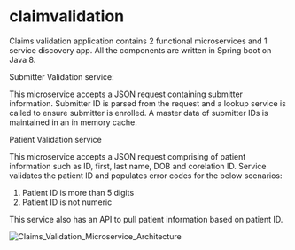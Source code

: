 # claimvalidation

Claims validation application contains 2 functional microservices and 1 service discovery app. All the components are written in Spring boot on Java 8. 

Submitter Validation service:

This microservice accepts a JSON request containing submitter information. Submitter ID is parsed from the request and a lookup service is called to ensure submitter is enrolled. A master data of submitter IDs is maintained in an in memory cache. 

Patient Validation service

This microservice accepts a JSON request comprising of patient information such as ID, first, last name, DOB and corelation ID. Service validates the patient ID and populates error codes for the below scenarios:

1. Patient ID is more than 5 digits
2. Patient ID is not numeric

This service also has an API to pull patient information based on patient ID. 

![Claims_Validation_Microservice_Architecture](https://user-images.githubusercontent.com/37843820/130281465-61509a1a-b9b4-4a23-890a-976db712b54c.JPG)
